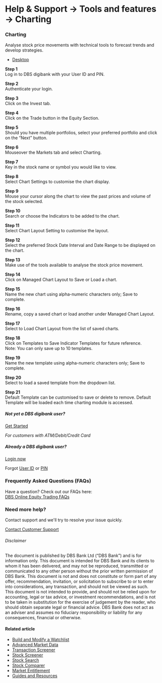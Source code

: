 # Help & Support -> Tools and features -> Charting

### Charting

Analyse stock price movements with technical tools to forecast trends and develop strategies.

  * [Desktop](https://www.dbs.com.sg/personal/support/wealth-oet-charting.html#desktop-tab)



  
  
  


**Step 1**  
Log in to DBS digibank with your User ID and PIN. 

**Step 2**  
Authenticate your login. 

**Step 3**  
Click on the Invest tab. 

**Step 4**  
Click on the Trade button in the Equity Section. 

**Step 5**  
Should you have multiple portfolios, select your preferred portfolio and click on the “Next” button. 

**Step 6**  
Mouseover the Markets tab and select Charting. 

**Step 7**  
Key in the stock name or symbol you would like to view. 

**Step 8**  
Select Chart Settings to customise the chart display. 

**Step 9**  
Mouse your cursor along the chart to view the past prices and volume of the stock selected. 

**Step 10**  
Search or choose the Indicators to be added to the chart. 

**Step 11**  
Select Chart Layout Setting to customise the layout. 

**Step 12**  
Select the preferred Stock Date Interval and Date Range to be displayed on the chart. 

**Step 13**  
Make use of the tools available to analyse the stock price movement. 

**Step 14**  
Click on Managed Chart Layout to Save or Load a chart. 

**Step 15**  
Name the new chart using alpha-numeric characters only; Save to complete. 

**Step 16**  
Rename, copy a saved chart or load another under Managed Chart Layout. 

**Step 17**  
Select to Load Chart Layout from the list of saved charts. 

**Step 18**  
Click on Templates to Save Indicator Templates for future reference.  
Note: You can only save up to 10 templates. 

**Step 19**  
Name the new template using alpha-numeric characters only; Save to complete. 

**Step 20**  
Select to load a saved template from the dropdown list. 

**Step 21**  
Default Template can be customised to save or delete to remove. Default Template will be loaded each time charting module is accessed. 

  
  


##### Not yet a DBS digibank user?

[Get Started](https://internet-banking.dbs.com.sg/ibAPL/Welcome)

_For customers with ATM/Debit/Credit Card_

##### Already a DBS digibank user?

[Login now](https://internet-banking.dbs.com.sg/IB/Welcome)

Forgot [User ID](https://www.dbs.com.sg/personal/ibanking/ibapl/ib-printuid.html) or [PIN](https://www.dbs.com.sg/personal/ibanking/ibapl/ib-resetpin.html)

### Frequently Asked Questions (FAQs)

Have a question? Check out our FAQs here:  
[DBS Online Equity Trading FAQs](https://www.dbs.com.sg/personal/support/wealth-oet-dbs-online-equity-trading-faq.html)  


### Need more help?

Contact support and we'll try to resolve your issue quickly.

[Contact Customer Support](https://www.dbs.com.sg/personal/contact-us.page)

###### Disclaimer

The document is published by DBS Bank Ltd (“DBS Bank”) and is for information only. This document is intended for DBS Bank and its clients to whom it has been delivered, and may not be reproduced, transmitted or communicated to any other person without the prior written permission of DBS Bank. This document is not and does not constitute or form part of any offer, recommendation, invitation, or solicitation to subscribe to or to enter into considerations, any transaction, and should not be viewed as such. This document is not intended to provide, and should not be relied upon for accounting, legal or tax advice, or investment recommendations, and is not to be taken in substitution for the exercise of judgement by the reader, who should obtain separate legal or financial advice. DBS Bank does not act as an adviser and assumes no fiduciary responsibility or liability for any consequences, financial or otherwise. 

#### Related article

  * [Build and Modify a Watchlist](https://www.dbs.com.sg/personal/support/wealth-oet-watchlist.html)
  * [Advanced Market Data](https://www.dbs.com.sg/personal/support/wealth-oet-advanced-market-data.html)
  * [Transaction Screener](https://www.dbs.com.sg/personal/support/wealth-oet-transaction-screener.html)
  * [Stock Screener](https://www.dbs.com.sg/personal/support/wealth-oet-stock-screener.html)
  * [Stock Search](https://www.dbs.com.sg/personal/support/wealth-oet-stock-search.html)
  * [Stock Comparer](https://www.dbs.com.sg/personal/support/wealth-oet-stock-comparer.html)
  * [Market Entitlement](https://www.dbs.com.sg/personal/support/wealth-oet-market-entitlement.html)
  * [Guides and Resources](https://www.dbs.com.sg/personal/support/wealth-oet-guides-resources.html)


